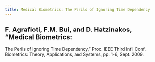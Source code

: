 ```yaml
---
title: Medical Biometrics: The Perils of Ignoring Time Dependency
---
```


## F. Agrafioti, F.M. Bui, and D. Hatzinakos, “Medical Biometrics:
The Perils of Ignoring Time Dependency,” Proc. IEEE Third Int’l
Conf. Biometrics: Theory, Applications, and Systems, pp. 1-6, Sept.
2009.
